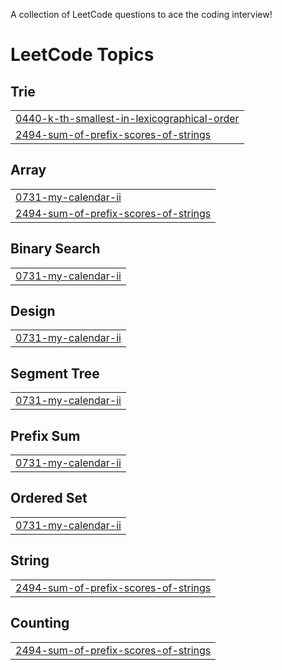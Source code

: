 A collection of LeetCode questions to ace the coding interview! 
<!---LeetCode Topics Start-->
# LeetCode Topics
## Trie
|  |
| ------- |
| [0440-k-th-smallest-in-lexicographical-order](https://github.com/KrishnaG234/LeetCode_Practice/tree/master/0440-k-th-smallest-in-lexicographical-order) |
| [2494-sum-of-prefix-scores-of-strings](https://github.com/KrishnaG234/LeetCode_Practice/tree/master/2494-sum-of-prefix-scores-of-strings) |
## Array
|  |
| ------- |
| [0731-my-calendar-ii](https://github.com/KrishnaG234/LeetCode_Practice/tree/master/0731-my-calendar-ii) |
| [2494-sum-of-prefix-scores-of-strings](https://github.com/KrishnaG234/LeetCode_Practice/tree/master/2494-sum-of-prefix-scores-of-strings) |
## Binary Search
|  |
| ------- |
| [0731-my-calendar-ii](https://github.com/KrishnaG234/LeetCode_Practice/tree/master/0731-my-calendar-ii) |
## Design
|  |
| ------- |
| [0731-my-calendar-ii](https://github.com/KrishnaG234/LeetCode_Practice/tree/master/0731-my-calendar-ii) |
## Segment Tree
|  |
| ------- |
| [0731-my-calendar-ii](https://github.com/KrishnaG234/LeetCode_Practice/tree/master/0731-my-calendar-ii) |
## Prefix Sum
|  |
| ------- |
| [0731-my-calendar-ii](https://github.com/KrishnaG234/LeetCode_Practice/tree/master/0731-my-calendar-ii) |
## Ordered Set
|  |
| ------- |
| [0731-my-calendar-ii](https://github.com/KrishnaG234/LeetCode_Practice/tree/master/0731-my-calendar-ii) |
## String
|  |
| ------- |
| [2494-sum-of-prefix-scores-of-strings](https://github.com/KrishnaG234/LeetCode_Practice/tree/master/2494-sum-of-prefix-scores-of-strings) |
## Counting
|  |
| ------- |
| [2494-sum-of-prefix-scores-of-strings](https://github.com/KrishnaG234/LeetCode_Practice/tree/master/2494-sum-of-prefix-scores-of-strings) |
<!---LeetCode Topics End-->
